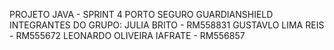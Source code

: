 PROJETO JAVA - SPRINT 4 PORTO SEGURO
GUARDIANSHIELD
INTEGRANTES DO GRUPO:
JULIA BRITO - RM558831
GUSTAVLO LIMA REIS - RM555672
LEONARDO OLIVEIRA IAFRATE - RM556857
